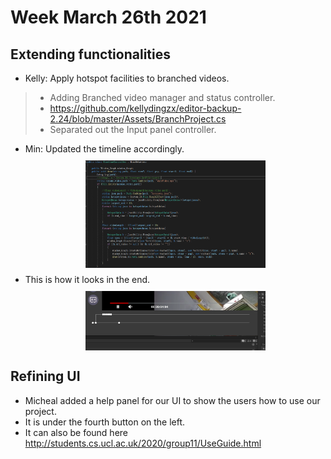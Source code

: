 # Week March 26th 2021

## Extending functionalities
- Kelly: Apply hotspot facilities to branched videos.
> - Adding Branched video manager and status controller.
> - https://github.com/kellydingzx/editor-backup-2.24/blob/master/Assets/BranchProject.cs 
> - Separated out the Input panel controller.
- Min: Updated the timeline accordingly.
<a href="/images/leen.PNG"><img src="/images/leen.PNG" style="max-width: 60%; display: block; margin: 10px auto;"></a> 
- This is how it looks in the end.
<a href="/images/recurrr.PNG"><img src="/images/recurrr.PNG" style="max-width: 60%; display: block; margin: 10px auto;"></a> 

## Refining UI
- Micheal added a help panel for our UI to show the users how to use our project.
- It is under the fourth button on the left.
- It can also be found here http://students.cs.ucl.ac.uk/2020/group11/UseGuide.html 
